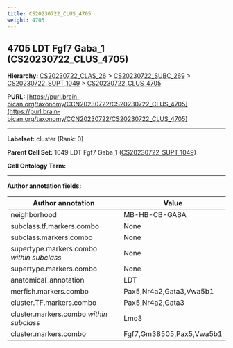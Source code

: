 ```yaml
---
title: CS20230722_CLUS_4705
weight: 4705
---
```

## 4705 LDT Fgf7 Gaba_1 (CS20230722_CLUS_4705)
<b>Hierarchy: </b>
[CS20230722_CLAS_26](../CS20230722_CLAS_26) >
[CS20230722_SUBC_269](../CS20230722_SUBC_269) >
[CS20230722_SUPT_1049](../CS20230722_SUPT_1049) >
[CS20230722_CLUS_4705](../CS20230722_CLUS_4705)

**PURL:** [https://purl.brain-bican.org/taxonomy/CCN20230722/CS20230722_CLUS_4705](https://purl.brain-bican.org/taxonomy/CCN20230722/CS20230722_CLUS_4705)

---


**Labelset:** cluster (Rank: 0)

**Parent Cell Set:** 1049 LDT Fgf7 Gaba_1 ([CS20230722_SUPT_1049](../CS20230722_SUPT_1049))



**Cell Ontology Term:** 

[MARKER GENES.]: #


---

[TRANSFERRED ANNOTATIONS.]: #


[AUTHOR ANNOTATION FIELDS.]: #


**Author annotation fields:**

| Author annotation | Value |
|-------------------|-------|
|neighborhood|MB-HB-CB-GABA|
|subclass.tf.markers.combo|None|
|subclass.markers.combo|None|
|supertype.markers.combo _within subclass_|None|
|supertype.markers.combo|None|
|anatomical_annotation|LDT|
|merfish.markers.combo|Pax5,Nr4a2,Gata3,Vwa5b1|
|cluster.TF.markers.combo|Pax5,Nr4a2,Gata3|
|cluster.markers.combo _within subclass_|Lmo3|
|cluster.markers.combo|Fgf7,Gm38505,Pax5,Vwa5b1|

